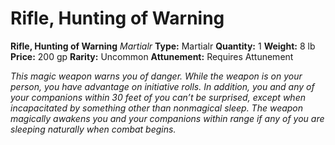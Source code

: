 # Rifle, Hunting of Warning

**Rifle, Hunting of Warning**
_Martialr_
**Type:** Martialr
**Quantity:** 1
**Weight:** 8 lb
**Price:** 200 gp
**Rarity:** Uncommon
**Attunement:** Requires Attunement

*This magic weapon warns you of danger. While the weapon is on your person, you have advantage on initiative rolls. In addition, you and any of your companions within 30 feet of you can’t be surprised, except when incapacitated by something other than nonmagical sleep. The weapon magically awakens you and your companions within range if any of you are sleeping naturally when comb<span class="No-Break">at begins.</span>*